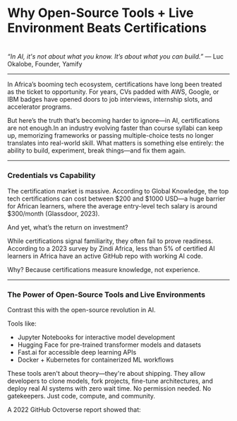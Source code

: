 # Why Open-Source Tools + Live Environment Beats Certifications
#

*“In AI, it's not about what you know. It’s about what you can build.”*
— Luc Okalobe, Founder, Yamify

---

In Africa’s booming tech ecosystem, certifications have long been treated as the ticket to opportunity. For years, CVs padded with AWS, Google, or IBM badges have opened doors to job interviews, internship slots, and accelerator programs.

But here’s the truth that’s becoming harder to ignore—in AI, certifications are not enough.In an industry evolving faster than course syllabi can keep up, memorizing frameworks or passing multiple-choice tests no longer translates into real-world skill. What matters is something else entirely: the ability to build, experiment, break things—and fix them again.

---
### Credentials vs Capability

The certification market is massive. According to Global Knowledge, the top tech certifications can cost between $200 and $1000 USD—a huge barrier for African learners, where the average entry-level tech salary is around $300/month (Glassdoor, 2023).

And yet, what’s the return on investment?

While certifications signal familiarity, they often fail to prove readiness. According to a 2023 survey by Zindi Africa, less than 5% of certified AI learners in Africa have an active GitHub repo with working AI code.

Why? Because certifications measure knowledge, not experience.

---

### The Power of Open-Source Tools and Live Environments

Contrast this with the open-source revolution in AI.

Tools like:

 - Jupyter Notebooks for interactive
   model development
 - Hugging Face for pre-trained
   transformer models and datasets
 - Fast.ai for accessible deep learning APIs
 - Docker + Kubernetes for containerized ML       workflows

These tools aren't about theory—they're about shipping. They allow developers to clone models, fork projects, fine-tune architectures, and deploy real AI systems with zero wait time. No permission needed. No gatekeepers. Just code, compute, and community.

A 2022 GitHub Octoverse report showed that:
